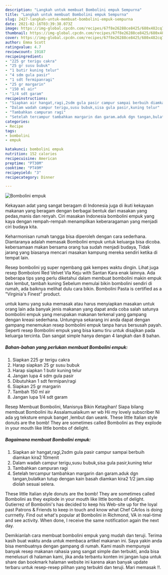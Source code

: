 ```yaml
---
description: "Langkah untuk membuat Bombolini empuk Sempurna"
title: "Langkah untuk membuat Bombolini empuk Sempurna"
slug: 2427-langkah-untuk-membuat-bombolini-empuk-sempurna
date: 2021-02-16T03:39:38.073Z
image: https://img-global.cpcdn.com/recipes/67f8e26288ce8425/680x482cq70/bombolini-empuk-foto-resep-utama.jpg
thumbnail: https://img-global.cpcdn.com/recipes/67f8e26288ce8425/680x482cq70/bombolini-empuk-foto-resep-utama.jpg
cover: https://img-global.cpcdn.com/recipes/67f8e26288ce8425/680x482cq70/bombolini-empuk-foto-resep-utama.jpg
author: Emma Scott
ratingvalue: 4.7
reviewcount: 19187
recipeingredient:
- "225 gr terigu cakra"
- "25 gr susu bubuk"
- "1 butir kuning telur"
- "4 sdm gula pasir"
- "1 sdt fermipanragi"
- "25 gr margarin"
- "150 ml air"
- "1/4 sdt garam"
recipeinstructions:
- "Siapkan air hangat,ragi,2sdm gula pasir campur sampai berbuih diamkan kira2 10menit"
- "Dalam wadah campur terigu,susu bubuk,sisa gula pasir,kuning telur"
- "Tambahkan campuran ragi"
- "Setelah tercampur tambahkan margarin dan garam.aduk dgn tangan,bulatkan tutup dengan kain basah diamkan kira2 1/2 jam.siap diolah sesuai selera."
categories:
- Recipe
tags:
- bombolini
- empuk

katakunci: bombolini empuk 
nutrition: 152 calories
recipecuisine: American
preptime: "PT30M"
cooktime: "PT49M"
recipeyield: "3"
recipecategory: Dinner

---
```



![Bombolini empuk](https://img-global.cpcdn.com/recipes/67f8e26288ce8425/680x482cq70/bombolini-empuk-foto-resep-utama.jpg)

Kekayaan adat yang sangat beragam di Indonesia juga di ikuti kekayaan makanan yang beragam dengan berbagai bentuk dari masakan yang pedas,manis dan renyah. Ciri masakan Indonesia bombolini empuk yang kaya dengan rempah-rempah menampilkan keberaragaman yang menjadi ciri budaya kita.


Keharmonisan rumah tangga bisa diperoleh dengan cara sederhana. Diantaranya adalah memasak Bombolini empuk untuk keluarga bisa dicoba. kebersamaan makan bersama orang tua sudah menjadi budaya, Tidak jarang yang biasanya mencari masakan kampung mereka sendiri ketika di tempat lain.

Resep bombolini yg super ngembang gak kempes waktu dingin. Lihat juga resep Bomboloni Red Velvet Vla Keju with Santan Kara enak lainnya. Ada beberapa tips yang perlu diketahui dalam membuat bombolini makin empuk dan lembut, tambah kuning Sebelum memulai bikin bombolini sendiri di rumah, ada baiknya melihat dulu cara bikin. Bombolini Pasta is certified as a &#34;Virginia&#39;s Finest&#34; product.

untuk kamu yang suka memasak atau harus menyiapkan masakan untuk orang lain ada banyak jenis makanan yang dapat anda coba salah satunya bombolini empuk yang merupakan makanan terkenal yang gampang dengan kreasi sederhana. Untungnya sekarang ini anda dapat dengan gampang menemukan resep bombolini empuk tanpa harus bersusah payah.
Seperti resep Bombolini empuk yang bisa kamu tiru untuk disajikan pada keluarga tercinta. Dan sangat simple hanya dengan 4 langkah dan 8 bahan.


<!--inarticleads1-->

##### Bahan-bahan yang perlukan membuat Bombolini empuk:

1. Siapkan 225 gr terigu cakra
1. Harap siapkan 25 gr susu bubuk
1. Harap siapkan 1 butir kuning telur
1. Jangan lupa 4 sdm gula pasir
1. Dibutuhkan 1 sdt fermipan/ragi
1. Siapkan 25 gr margarin
1. Tambah 150 ml air
1. Jangan lupa 1/4 sdt garam


Resep Membuat Bombolini, Manisnya Bikin Ketagihan! Siapa bilang membuat Bombolini itu Assalamualaikum wr wb Hii my lovely subscriber Ni ada yg teksture empuk banget ,lembut dan ueank. These little Italian style donuts are the bomb! They are sometimes called Bombolini as they explode in your mouth like little bombs of delight. 

<!--inarticleads2-->

##### Bagaimana membuat  Bombolini empuk:

1. Siapkan air hangat,ragi,2sdm gula pasir campur sampai berbuih diamkan kira2 10menit
1. Dalam wadah campur terigu,susu bubuk,sisa gula pasir,kuning telur
1. Tambahkan campuran ragi
1. Setelah tercampur tambahkan margarin dan garam.aduk dgn tangan,bulatkan tutup dengan kain basah diamkan kira2 1/2 jam.siap diolah sesuai selera.


These little Italian style donuts are the bomb! They are sometimes called Bombolini as they explode in your mouth like little bombs of delight. Gutierrez of Bombolini&#39;s has decided to keep his Web-site up for the loyal past Patrons &amp; Friends to keep in touch and know what Chef CArlos is doing currnetly. Find out what&#39;s popular at Bombolini in Richmond, VA in real-time and see activity. When done, I receive the same notification again the next day. 

Demikianlah cara membuat bombolini empuk yang mudah dan teruji. Terima kasih buat waktu anda untuk membaca artikel makanan ini. Saya yakin anda bisa membuatnya dengan gampang di rumah. Kami masih mempunyai banyak resep makanan rahasia yang sangat simple dan terbukti, anda bisa menelusuri di halaman kami, jika anda terbantu konten ini jangan lupa untuk share dan bookmark halaman website ini karena akan banyak update terbaru untuk resep-resep pilihan yang terbukti dan teruji. Mari memasak !!. 
